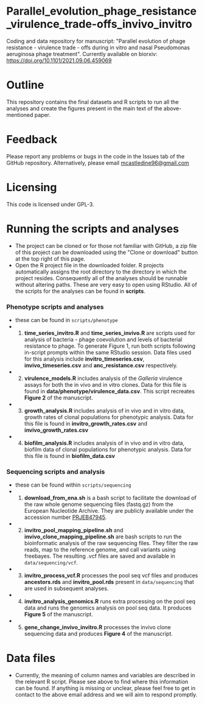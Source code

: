 # Parallel_evolution_phage_resistance_virulence_trade-offs_invivo_invitro
Coding and data repository for manuscript: "Parallel evolution of phage resistance - virulence trade - offs during in vitro and nasal Pseudomonas aeruginosa phage treatment". Currently available on biorxiv: https://doi.org/10.1101/2021.09.06.459069

# Outline
This repository contains the final datasets and R scripts to run all the analyses and create the figures present in the main text of the above-mentioned paper. 

# Feedback
Please report any problems or bugs in the code in the Issues tab of the GitHub repository. Alternatively, please email mcastledine96@gmail.com

# Licensing
This code is licensed under GPL-3.

# Running the scripts and analyses

- The project can be cloned or for those not familiar with GitHub, a zip file of this project can be downloaded using the "Clone or download" button at the top right of this page.
- Open the R project file in the downloaded folder. R projects automatically assigns the root directory to the directory in which the project resides. Consequently all of the analyses should be runnable without altering paths. These are very easy to open using RStudio. All of the scripts for the analyses can be found in **scripts**.

### Phenotype scripts and analyses
- these can be found in `scripts/phenotype`
- 1. **time_series_invitro.R** and **time_series_invivo.R** are scripts used for analysis of bacteria - phage coevolution and levels of bacterial resistance to phage. To generate Figure 1, run both scripts following in-script prompts within the same RStudio session. Data files used for this analysis include **invitro_timeseries.csv**, **invivo_timeseries.csv** and **anc_resistance.csv** respectively.
- 2. **virulence_models.R** includes analysis of the *Galleria* virulence assays for both the in vivo and in vitro clones. Data for this file is found in **data/phenotype/virulence_data.csv**. This script recreates **Figure 2** of the manuscript.
- 3. **growth_analysis.R** includes analysis of in vivo and in vitro data, growth rates of clonal populations for phenotypic analysis. Data for this file is found in **invitro_growth_rates.csv** and **invivo_growth_rates.csv**
- 4. **biofilm_analysis.R** includes analysis of in vivo and in vitro data, biofilm data of clonal populations for phenotypic analysis. Data for this file is found in **biofilm_data.csv**

### Sequencing scripts and analysis
- these can be found within `scripts/sequencing`
- 1. **download_from_ena.sh** is a bash script to facilitate the download of the raw whole genome sequencing files (fastq.gz) from the European Nucleotide Archive. They are publicly available under the accession number [PRJEB47945](https://www.ebi.ac.uk/ena/browser/view/PRJEB47945).
- 2. **invitro_pool_mapping_pipeline.sh** and **invivo_clone_mapping_pipeline.sh** are bash scripts to run the bioinformatic analysis of the raw sequencing files. They filter the raw reads, map to the reference genome, and call variants using freebayes. The resulting .vcf files are saved and available in `data/sequencing/vcf`.
- 3. **invitro_process_vcf.R** processes the pool seq vcf files and produces **ancestors.rds** and **invitro_pool.rds** present in `data/sequencing` that are used in subsequent analyses.
- 4. **invitro_analysis_genomics.R** runs extra processing on the pool seq data and runs the genomics analysis on pool seq data. It produces **Figure 5** of the manuscript.
- 5. **gene_change_invivo_invitro.R** processes the invivo clone sequencing data and produces **Figure 4** of the manuscript.

# Data files
- Currently, the meaning of column names and variables are described in the relevant R script. Please see above to find where this information can be found. If anything is missing or unclear, please feel free to get in contact to the above email address and we will aim to respond promptly. 
